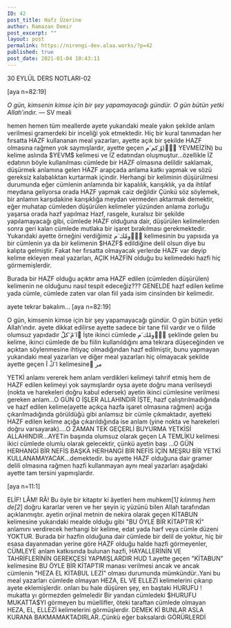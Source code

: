 ```yaml
---
ID: 42
post_title: Hafz Üzerine
author: Ramazan Demir
post_excerpt: ""
layout: post
permalink: https://nirengi-dev.alaa.works/?p=42
published: true
post_date: 2021-01-04 10:43:11
---
```

<p>30 EYLÜL DERS NOTLARI-02</p>
<p>[aya n=82:19]</p>
<p><em>O gün, kimsenin kimse için bir şey yapamayacağı gündür. O gün bütün yetki Allah’ındır.</em> — SV meali</p>
<p>hemen hemen tüm meallerde ayete yukarıdaki meale yakın şekilde anlam verilmesi gramerdeki bir inceliği yok etmektedir. Hiç bir kural tanımadan her fırsatta HAZF kullananan meal yazarları, ayette açık bir şekilde HAZF olmasına rağmen yok saymışlardır, ayette geçen وْ ِكم َم) ََْYEVMEİZİN) bu kelime aslında $YEVM$ kelimesi ve İZ edatından oluşmuştur...özellikle İZ edatının böyle kullanılması cümlede bir HAZF olmasına delildir saklamak, düşürmek anlamına gelen HAZF arapçada anlama katkı yapmak ve sözü gereksiz kalabalıktan kurtarmak içindir. Herhangi bir keliminin düşürülmesi durumunda eğer cümlenin
anlamında bir kapalılık, karışıklık, ya da ihtilaf meydana geliyorsa orada HAZF yapmak caiz değildir Çünkü söz söylemek, bir anlamın karşıdakine karışıklığa meydan vermeden aktarmak demektir, eğer muhatap cümleden düşürülen kelimeler yüzünden anlama zorluğu yaşarsa orada hazf yapılmaz Hazf, rasgele, kuralsız bir şekilde yapılamayacağı gibi, cümlede HAZF olduğuna dair, düşürülen kelimelerden sonra geri kalan cümlede mutlaka bir işaret bırakılması gerekmektedir. Yukarıdaki ayette örneğini verdiğimiz وِمْك َم ََْkelimesinin bu yapısıda ya bir cümlenin ya da bir kelimenin $HAZF$ edildiğine delil olsun diye bu kalıpta gelmiştir. Fakat her fırsatta olmayacak yerlerde HAZF var deyip kelime ekleyen meal yazarları, AÇIK HAZFİN olduğu bu kelimedeki hazfi hiç görmemişlerdir.</p>
<p>Burada bir HAZF olduğu açıktır ama HAZF edilen (cümleden düşürülen) kelimenin ne olduğunu nasıl tespit edeceğiz??? GENELDE hazf edilen kelime yada cümle, cümlede zaten var olan fiil yada isim cinsinden bir kelimedir.</p>
<p>ayete tekrar bakalım...
[aya n=82:19]</p>
<p>O gün, kimsenin kimse için bir şey yapamayacağı gündür. O gün bütün yetki Allah’ındır. ayete dikkat edilirse ayette sadece bir tane fiil vardır ve o fiilde olumsuz yapıdadır ا َمْ َكلَُ ْİşte ikinci cümlede وِمْك َم ََْşeklinde gelen bu kelime, ikinci cümlede de bu fiilin kullanıldığını ama tekrara düşeceğinden ve açıktan söylenmesine ihtiyaç olmadığından hazf edilmiştir, bunu yapmayan yukarıdaki meal yazarları ve diğer meal yazarları hiç olmayacak şekilde ayette geçen ا َكْ
اَ kelimesineَ مر</p>
<p>YETKİ anlamı vererek hem anlam verdikleri kelimeyi tahrif etmiş hem de HAZF edilen kelimeyi yok saymışlardır oysa ayete doğru mana verilseydi (nokta ve harekeleri doğru kabul edersek) ayetin ikinci cümlesine verilmesi gereken anlam...O GÜN O İŞLER ALLAHINDIR İŞTE, hazf çalıştırılmadığında ve hazf edilen kelime(ayette açıkça hazfa işaret olmasına rağmen) açığa çıkarılmadığında görüldüğü gibi anlamsız bir cümle çıkmaktadır, ayetteki HAZF edilen kelime açığa çıkarıldığında ise anlam (yine nokta ve harekeleri doğru varsayarak)....O ZAMAN TEK GEÇERLİ BUYURMA YETKİSİ ALLAHINDIR...AYETin başında olumsuz olarak geçen LA TEMLİKU kelimesi ikici cümlede olumlu olarak gelecektir, çünkü ayetin başı ...O GÜN HERHANGİ BİR NEFİS BAŞKA HERHANGİ BİR NEFİS İÇİN MEŞRU BİR YETKİ KULLANAMAYACAK...demektedir. bu ayette HAZF olduğuna dair gramer delili olmasına rağmen hazfi kullanmayan aynı meal yazarları aşağıdaki ayette tam tersini yapmışlardır.</p>
<p>[aya n=11:1]</p>
<p>ELİF! LÂM! RÂ! Bu öyle bir kitaptır ki âyetleri hem muhkem[1<em>] kılınmış hem de[2</em>] doğru kararlar veren ve her şeyin iç yüzünü bilen Allah tarafından açıklanmıştır. ayetin orjinal metnin de nekira olarak geçen KİTABUN kelimesine yukarıdaki mealde olduğu gibi &quot;BU ÖYLE BİR KİTAPTIR Kİ&quot; anlamını verdirecek herhangi bir kelime, edat yada harf veya cümle düzeni YOKTUR. Burada bir hazfin olduğuna dair cümlede bir delil de yoktur, hiç bir esasa dayanmadan yerine göre HAZF olduğu halde hazfi görmeyenler, CÜMLEYE anlam katkısında bulunan hazfi, HAYALLERİNİN VE TAHRİFLERİNİN GEREKÇESİ YAPMIŞLARDIR HUD 1.ayette geçen &quot;KİTABUN&quot; kelimesine BU ÖYLE BİR KİTAPTIR manası verilmesi ancak ve ancak cümlenin &quot;HEZA EL KİTABUL LEZİ&quot; olması durumunda mümkündür..Yani bu meal yazarları cümlede olmayan HEZA, EL VE ELLEZİ kelimelerini çıkarıp ayete eklemişlerdir. onları bu hale düşüren şey, en baştaki HURUFU ! mukatta yı görmezden gelmeledir Bir yandan cümledeki $HURUFU MUKATTA$YI görmeyen bu müellifler, öteki taraftan cümlede olmayan HEZA, EL, ELLEZİ kelimelerini görmüşlerdir. DEMEK Kİ BUNLAR ASLA KURANA BAKMAMAKTADIRLAR..Çünkü eğer baksalardı GÖRÜRLERDİ</p>